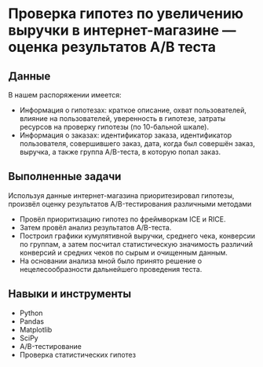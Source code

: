 # Проверка гипотез по увеличению выручки в интернет-магазине — оценка результатов A/B теста

## Данные

В нашем распоряжении имеется:

* Информация о гипотезах: краткое описание, охват пользователей, влияние на пользователей, уверенность в гипотезе, затраты ресурсов на проверку гипотезы (по 10-бальной шкале).
* Информация о заказах: идентификатор заказа, идентификатор пользователя, совершившего заказ, дата, когда был совершён заказ, выручка, а также группа A/B-теста, в которую попал заказ.

## Выполненные задачи

Используя данные интернет-магазина приоритезировал гипотезы, произвёл оценку результатов A/B-тестирования различными методами

* Провёл приоритизацию гипотез по фреймворкам ICE и RICE.
* Затем провёл анализ результатов A/B-теста.
* Построил графики кумулятивной выручки, среднего чека, конверсии по группам, а затем посчитал статистическую значимость различий конверсий и средних чеков по сырым и очищенным данным.
* На основании анализа мной было принято решение о нецелесообразности дальнейшего проведения теста.

## Навыки и инструменты

* Python
* Pandas
* Matplotlib
* SciPy
* A/B-тестирование
* Проверка статистических гипотез
